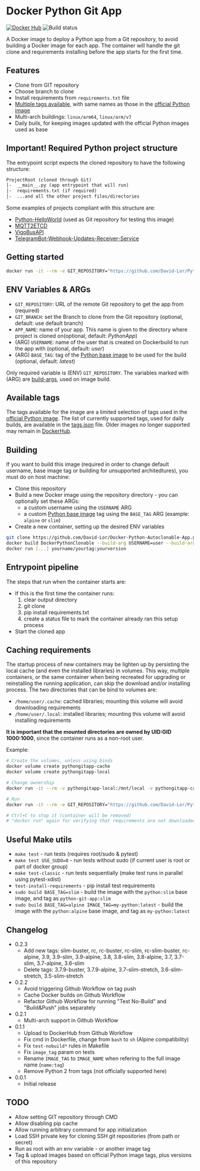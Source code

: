 # Docker Python Git App

[![Docker Hub](https://img.shields.io/badge/%20-DockerHub-blue?logo=docker&style=plastic)](https://hub.docker.com/r/davidlor/python-git-app)
![Build status](https://img.shields.io/github/workflow/status/David-Lor/Docker-Python-Git-App/Build,%20Test%20&%20Push?style=plastic)

A Docker image to deploy a Python app from a Git repository, to avoid building a Docker image for each app.
The container will handle the git clone and requirements installing before the app starts for the first time.

## Features

- Clone from GIT repository
- Choose branch to clone
- Install requirements from `requirements.txt` file
- [Multiple tags available](tags.json), with same names as those in the [official Python image](https://hub.docker.com/_/python/)
- Multi-arch buildings: `linux/arm64`, `linux/arm/v7`
- Daily buils, for keeping images updated with the official Python images used as base

## Important! Required Python project structure

The entrypoint script expects the cloned repository to have the following structure:

```txt
ProjectRoot (cloned through Git)
│-  __main__.py (app entrypoint that will run)
|-  requirements.txt (if required)
│-  ...and all the other project files/directories
```

Some examples of projects compliant with this structure are:

- [Python-HelloWorld](https://github.com/David-Lor/Python-HelloWorld) (used as Git repository for testing this image)
- [MQTT2ETCD](https://github.com/David-Lor/MQTT2ETCD)
- [VigoBusAPI](https://github.com/David-Lor/Python_VigoBusAPI)
- [TelegramBot-Webhook-Updates-Receiver-Service](https://github.com/David-Lor/TelegramBot-Webhook-Updates-Receiver-Service)

## Getting started

```bash
docker run -it --rm -e GIT_REPOSITORY="https://github.com/David-Lor/Python-HelloWorld.git" davidlor/python-git-app
```

## ENV Variables & ARGs

- `GIT_REPOSITORY`: URL of the remote Git repository to get the app from (required)
- `GIT_BRANCH`: set the Branch to clone from the Git repository (optional, default: use default branch)
- `APP_NAME`: name of your app. This name is given to the directory where project is cloned on(optional, default: _PythonApp_)
- (ARG) `USERNAME`: name of the user that is created on Dockerbuild to run the app with (optional, default: _user_)
- (ARG) `BASE_TAG`: tag of the [Python base image](https://hub.docker.com/_/python/) to be used for the build (optional, default: _latest_)

Only required variable is (ENV) `GIT_REPOSITORY`.
The variables marked with (ARG) are [build-args](https://docs.docker.com/engine/reference/commandline/build/#set-build-time-variables---build-arg), used on image build.

## Available tags

The tags available for the image are a limited selection of tags used in the [official Python image](https://hub.docker.com/_/python/).
The list of currently supported tags, used for daily builds, are available in the [tags.json](tags.json) file.
Older images no longer supported may remain in [DockerHub](https://hub.docker.com/r/davidlor/python-git-app/tags?page=1&ordering=-last_updated).

## Building

If you want to build this image (required in order to change default username, base image tag or building
for unsupported architedtures), you must do on host machine:

- Clone this repository
- Build a new Docker image using the repository directory - you can optionally set these ARGs:
  - a custom username using the `USERNAME` ARG
  - a custom [Python base image](https://hub.docker.com/_/python/) tag using the `BASE_TAG` ARG (example: `alpine` or `slim`)
- Create a new container, setting up the desired ENV variables

```bash
git clone https://github.com/David-Lor/Docker-Python-Autoclonable-App.git DockerPythonClonable
docker build DockerPythonClonable --build-arg USERNAME=user --build-arg BASE_TAG=slim -t yourname/yourtag:yourversion
docker run [...] yourname/yourtag:yourversion
```

## Entrypoint pipeline

The steps that run when the container starts are:

- If this is the first time the container runs:
    1. clear output directory
    2. git clone
    3. pip install requirements.txt
    4. create a status file to mark the container already ran this setup process
- Start the cloned app

## Caching requirements

The startup process of new containers may be lighten up by persisting the local cache (and even the installed libraries) in volumes.
This way, multiple containers, or the same container when being recreated for upgrading or reinstalling the running application, can skip the download and/or installing process.
The two directories that can be bind to volumes are:

- `/home/user/.cache`: cached libraries; mounting this volume will avoid downloading requirements
- `/home/user/.local`: installed libraries; mounting this volume will avoid installing requirements

**It is important that the mounted directories are owned by UID:GID 1000:1000**, since the container runs as a non-root user.

Example:

```bash
# Create the volumes, unless using binds
docker volume create pythongitapp-cache
docker volume create pythongitapp-local

# Change ownership
docker run -it --rm -v pythongitapp-local:/mnt/local -v pythongitapp-cache:/mnt/cache alpine sh -c "chown 1000:1000 /mnt/*"

# Run
docker run -it --rm -e GIT_REPOSITORY="https://github.com/David-Lor/Python-HelloWorld.git" -e GIT_BRANCH="fastapi" -v pythongitapp-local:/home/user/.local -v pythongitapp-cache:/home/user/.cache davidlor/python-git-app

# Ctrl+C to stop it (container will be removed)
# "docker run" again for verifying that requirements are not downloaded/installed again
```

## Useful Make utils

- `make test` - run tests (requires root/sudo & pytest)
- `make test USE_SUDO=0` - run tests without sudo (if current user is root or part of docker group)
- `make test-classic` - run tests sequentially (make test runs in parallel using pytest-xdist)
- `test-install-requirements` - pip install test requirements
- `sudo build BASE_TAG=slim` - build the image with the `python:slim` base image, and tag as `python-git-app:slim`
- `sudo build BASE_TAG=alpine IMAGE_TAG=my-python:latest` - build the image with the `python:alpine` base image, and tag as `my-python:latest`

## Changelog

- 0.2.3
  - Add new tags: slim-buster, rc, rc-buster, rc-slim, rc-slim-buster, rc-alpine, 3.9, 3.9-slim, 3.9-alpine, 3.8, 3.8-slim, 3.8-alpine, 3.7, 3.7-slim, 3.7-alpine, 3.6-slim
  - Delete tags: 3.7.9-buster, 3.7.9-alpine, 3.7-slim-stretch, 3.6-slim-stretch, 3.5-slim-stretch
- 0.2.2
    - Avoid triggering Github Workflow on tag push
    - Cache Docker builds on Github Workflow
    - Refactor Github Workflow for running "Test No-Build" and "Build&Push" jobs separately
- 0.2.1
    - Multi-arch support in Github Workflow
- 0.1.1
    - Upload to DockerHub from Github Workflow
    - Fix cmd in Dockerfile, change from `bash` to `sh` (Alpine compatibility)
    - Fix `test-nobuild*` rules in Makefile
    - Fix `image_tag` param on tests
    - Rename `IMAGE_TAG` to `IMAGE_NAME` when refering to the full image name (`name:tag`)
    - Remove Python 2 from tags (not officially supported here)
- 0.0.1
    - Initial release

## TODO

- Allow setting GIT repository through CMD
- Allow disabling pip cache
- Allow running arbitrary command for app initialization
- Load SSH private key for cloning SSH git repositories (from path or secret)
- Run as root with an env variable - or another image tag
- Tag & upload images based on official Python image tags, plus versions of this repository
